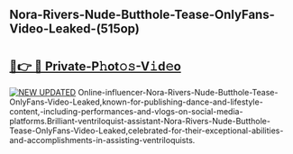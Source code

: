 ## Nora-Rivers-Nude-Butthole-Tease-OnlyFans-Video-Leaked-(515op)


# <h2><a href="https://mediaupload.pro?-19M">🔗👉 🔴 Private-P𝚑ot𝚘𝚜-V𝚒d𝚎o</a></h2>

[![NEW UPDATED](https://i.imgur.com/0qMVB7G.gif)](https://mediaupload.pro?-19M)
Online-influencer-Nora-Rivers-Nude-Butthole-Tease-OnlyFans-Video-Leaked,known-for-publishing-dance-and-lifestyle-content,-including-performances-and-vlogs-on-social-media-platforms.Brilliant-ventriloquist-assistant-Nora-Rivers-Nude-Butthole-Tease-OnlyFans-Video-Leaked,celebrated-for-their-exceptional-abilities-and-accomplishments-in-assisting-ventriloquists.  